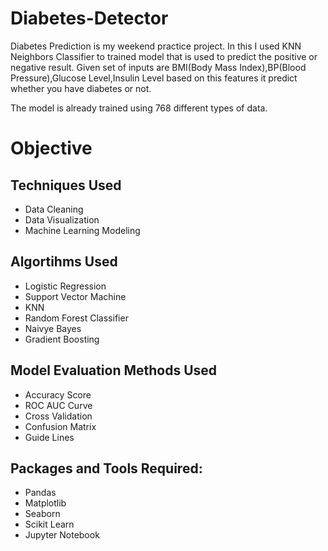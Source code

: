 # Diabetes-Detector

Diabetes Prediction is my weekend practice project. In this I used KNN Neighbors Classifier to trained model that is used to predict the positive or negative result. Given set of inputs are BMI(Body Mass Index),BP(Blood Pressure),Glucose Level,Insulin Level based on this features it predict whether you have diabetes or not.

The model is already trained using 768 different types of data.

# Objective
## Techniques Used
* Data Cleaning
* Data Visualization
* Machine Learning Modeling

## Algortihms Used
* Logistic Regression
* Support Vector Machine
* KNN
* Random Forest Classifier
* Naivye Bayes
* Gradient Boosting

## Model Evaluation Methods Used
* Accuracy Score
* ROC AUC Curve
* Cross Validation
* Confusion Matrix
* Guide Lines

## Packages and Tools Required:
* Pandas 
* Matplotlib
* Seaborn
* Scikit Learn
* Jupyter Notebook
